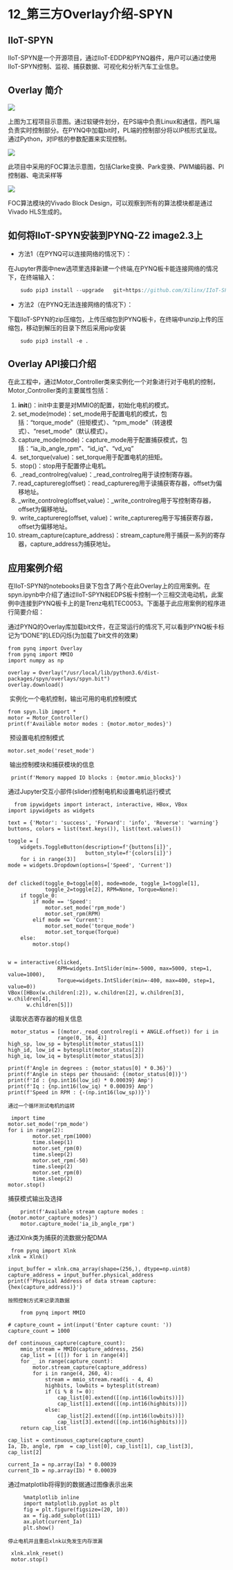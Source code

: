 # 12\_第三方Overlay介绍-SPYN

## IIoT-SPYN

IIoT-SPYN是一个开源项目，通过IIoT-EDDP和PYNQ器件，用户可以通过使用IIoT-SPYN控制、监视、捕获数据、可视化和分析汽车工业信息。

## Overlay 简介

![](../.gitbook/assets/01%20%287%29.png)

 上图为工程项目示意图。通过软硬件划分，在PS端中负责Linux和通信，而PL端负责实时控制部分。在PYNQ中加载bit时，PL端的控制部分将以IP核形式呈现。通过Python，对IP核的参数配置来实现控制。

![](../.gitbook/assets/02%20%281%29.png)

此项目中采用的FOC算法示意图，包括Clarke变换、Park变换、PWM编码器、PI控制器、电流采样等

![](../.gitbook/assets/03%20%288%29.png)

FOC算法模块的Vivado Block Design，可以观察到所有的算法模块都是通过Vivado HLS生成的。

## 如何将IIoT-SPYN安装到PYNQ-Z2 image2.3上

* 方法1（在PYNQ可以连接网络的情况下）：

在Jupyter界面中new选项里选择新建一个终端,在PYNQ板卡能连接网络的情况下，在终端输入：

```javascript
    sudo pip3 install --upgrade   git+https://github.com/Xilinx/IIoT-SPYN.git
```

* 方法2（在PYNQ无法连接网络的情况下）：

下载IIoT-SPYN的zip压缩包，上传压缩包到PYNQ板卡，在终端中unzip上传的压缩包，移动到解压的目录下然后采用pip安装

```text
    sudo pip3 install -e .
```

## Overlay API接口介绍

在此工程中，通过Motor\_Controller类来实例化一个对象进行对于电机的控制，Motor\_Controller类的主要属性包括：

1. ​ **init**\(\)：init中主要是对MMIO的配置，初始化电机的模式。
2. ​ set\_mode\(mode\)：set\_mode用于配置电机的模式，包括：“torque\_mode”（扭矩模式）、“rpm\_mode”（转速模式）、“reset\_mode”（默认模式）。
3. ​ capture\_mode\(mode\)：capture\_mode用于配置捕获模式，包括：“ia\_ib\_angle\_rpm”、“id\_iq”、“vd\_vq”
4. ​ set\_torque\(value\)：set\_torque用于配置电机的扭矩。
5. ​ stop\(\)：stop用于配置停止电机。
6. ​ \_read\_controlreg\(value\)：\_read\_controlreg用于读控制寄存器。
7. ​ read\_capturereg\(offset\)：read\_capturereg用于读捕获寄存器，offset为偏移地址。
8. ​ \_write\_controlreg\(offset,value\)：\_write\_controlreg用于写控制寄存器，offset为偏移地址。
9. ​ write\_capturereg\(offset, value\)：write\_capturereg用于写捕获寄存器，offset为偏移地址。
10. ​ stream\_capture\(capture\_address\)：stream\_capture用于捕获一系列的寄存器，capture\_address为捕获地址。

## 应用案例介绍

在IIoT-SPYN的notebooks目录下包含了两个在此Overlay上的应用案例。在spyn.ipynb中介绍了通过IIoT-SPYN和EDPS板卡控制一个三相交流电动机，此案例中连接到PYNQ板卡上的是Trenz电机TEC0053。下面基于此应用案例的程序进行简要介绍：

​ 通过PYNQ的Overlay库加载bit文件，在正常运行的情况下,可以看到PYNQ板卡标记为“DONE”的LED闪烁\(为加载了bit文件的效果\)

```text
from pynq import Overlay
from pynq import MMIO
import numpy as np

overlay = Overlay("/usr/local/lib/python3.6/dist-packages/spyn/overlays/spyn.bit")
overlay.download()
```

​ 实例化一个电机控制，输出可用的电机控制模式

```text
from spyn.lib import *
motor = Motor_Controller()
print(f'Available motor modes : {motor.motor_modes}')
```

​ 预设置电机控制模式

```text
motor.set_mode('reset_mode')
```

​ 输出控制模块和捕获模块的信息

```text
 print(f'Memory mapped IO blocks : {motor.mmio_blocks}')
```

通过Jupyter交互小部件\(slider\)控制电机和设置电机运行模式

```text
  from ipywidgets import interact, interactive, HBox, VBox
import ipywidgets as widgets

text = {'Motor': 'success', 'Forward': 'info', 'Reverse': 'warning'}
buttons, colors = list(text.keys()), list(text.values())

toggle = [
    widgets.ToggleButton(description=f'{buttons[i]}',
                         button_style=f'{colors[i]}')
    for i in range(3)]
mode = widgets.Dropdown(options=['Speed', 'Current'])


def clicked(toggle_0=toggle[0], mode=mode, toggle_1=toggle[1],
            toggle_2=toggle[2], RPM=None, Torque=None):
    if toggle_0:
        if mode == 'Speed':
            motor.set_mode('rpm_mode')
            motor.set_rpm(RPM)
        elif mode == 'Current':
            motor.set_mode('torque_mode')
            motor.set_torque(Torque)
    else:
        motor.stop()


w = interactive(clicked,
                RPM=widgets.IntSlider(min=-5000, max=5000, step=1, value=1000),
                Torque=widgets.IntSlider(min=-400, max=400, step=1, value=0))
VBox([HBox(w.children[:2]), w.children[2], w.children[3], w.children[4],
      w.children[5]])
```

​ 读取状态寄存器的相关信息

```text
 motor_status = [(motor._read_controlreg(i + ANGLE.offset)) for i in
                range(0, 16, 4)]
high_sp, low_sp = bytesplit(motor_status[1])
high_id, low_id = bytesplit(motor_status[2])
high_iq, low_iq = bytesplit(motor_status[3])

print(f'Angle in degrees : {motor_status[0] * 0.36}')
print(f'Angle in steps per thousand: {(motor_status[0])}')
print(f'Id : {np.int16(low_id) * 0.00039} Amp')
print(f'Iq : {np.int16(low_iq) * 0.00039} Amp')
print(f'Speed in RPM : {-(np.int16(low_sp))}')
```

```text
通过一个循环测试电机的运转
```

```text
 import time
motor.set_mode('rpm_mode')
for i in range(2):
        motor.set_rpm(1000)
        time.sleep(1)
        motor.set_rpm(0)
        time.sleep(2)
        motor.set_rpm(-50)
        time.sleep(2)
        motor.set_rpm(0)
        time.sleep(2)
motor.stop()
```

捕获模式输出及选择

```text
    print(f'Available stream capture modes : {motor.motor_capture_modes}')
    motor.capture_mode('ia_ib_angle_rpm')
```

通过Xlnk类为捕获的流数据分配DMA

```text
 from pynq import Xlnk
xlnk = Xlnk()

input_buffer = xlnk.cma_array(shape=(256,), dtype=np.uint8)
capture_address = input_buffer.physical_address
print(f'Physical Address of data stream capture: {hex(capture_address)}')
```

```text
按照控制方式来记录流数据
```

```text
    from pynq import MMIO

# capture_count = int(input('Enter capture count: '))
capture_count = 1000

def continuous_capture(capture_count):    
    mmio_stream = MMIO(capture_address, 256)
    cap_list = [([]) for i in range(4)]
    for _ in range(capture_count):
        motor.stream_capture(capture_address)
        for i in range(4, 260, 4):
            stream = mmio_stream.read(i - 4, 4)
            highbits, lowbits = bytesplit(stream)
            if (i % 8 != 0):
                cap_list[0].extend([(np.int16(lowbits))])
                cap_list[1].extend([(np.int16(highbits))])
            else:
                cap_list[2].extend([(np.int16(lowbits))])
                cap_list[3].extend([(np.int16(highbits))])
    return cap_list

cap_list = continuous_capture(capture_count)
Ia, Ib, angle, rpm  = cap_list[0], cap_list[1], cap_list[3], cap_list[2]

current_Ia = np.array(Ia) * 0.00039
current_Ib = np.array(Ib) * 0.00039
```

通过matplotlib将得到的数据通过图像表示出来

```text
     %matplotlib inline
     import matplotlib.pyplot as plt
     fig = plt.figure(figsize=(20, 10))
     ax = fig.add_subplot(111)
     ax.plot(current_Ia)
     plt.show()
```

```text
停止电机并且重启xlnk以免发生内存泄漏
```

```text
 xlnk.xlnk_reset()
 motor.stop()
```

